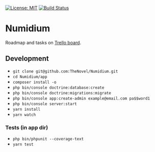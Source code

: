 [![License: MIT](https://img.shields.io/badge/License-MIT-yellow.svg)](https://opensource.org/licenses/MIT)
[![Build Status](https://travis-ci.org/TheNovel/Numidium.svg?branch=master)](https://travis-ci.org/TheNovel/Numidium)

# Numidium

Roadmap and tasks on [Trello board](https://trello.com/b/tOSS7V7z).

## Development

+ `git clone git@github.com:TheNovel/Numidium.git`
+ `cd Numidium/app`
+ `composer install -o`
+ `php bin/console doctrine:database:create`
+ `php bin/console doctrine:migrations:migrate`
+ `php bin/console app:create-admin example@email.com pa$$word1`
+ `php bin/console server:start`
+ `yarn install`
+ `yarn watch`

### Tests (in app dir)
+ `php bin/phpunit --coverage-text`
+ `yarn test`
